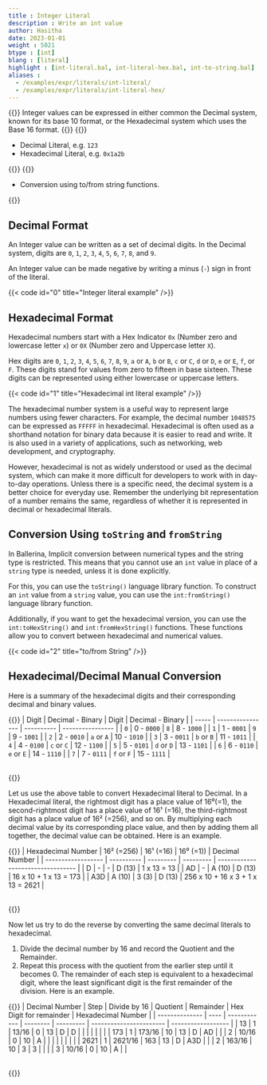 ```yaml
---
title : Integer Literal
description : Write an int value
author: Hasitha
date: 2023-01-01
weight : 5021
btype : [int]
blang : [literal]
highlight : [int-literal.bal, int-literal-hex.bal, int-to-string.bal]
aliases : 
  - /examples/expr/literals/int-literal/
  - /examples/expr/literals/int-literal-hex/
---
```

{{<md class="summary">}}
Integer values can be expressed in either common the Decimal system, known for its base 10 format, or the Hexadecimal system which uses the Base 16 format.
{{</md>}}
{{<md class="syntax">}}

* Decimal Literal, e.g. `123`
* Hexadecimal Literal, e.g. `0x1a2b`

{{</md>}}
{{<md class="tldr">}}

* Conversion using to/from string functions.

{{</md>}}
<!--more-->
## Decimal Format

An Integer value can be written as a set of decimal digits. In the Decimal system, digits are `0`, `1`, `2`, `3`, `4`, `5`, `6`, `7`, `8`, and `9`.

An Integer value can be made negative by writing a minus (`-`) sign in front of the literal.

{{< code id="0" title="Integer literal example" />}}

## Hexadecimal Format

Hexadecimal numbers start with a Hex Indicator `0x` (Number zero and lowercase letter `x`) or `0X` (Number zero and Uppercase letter `X`).

Hex digits are `0`, `1`, `2`, `3`, `4`, `5`, `6`, `7`, `8`, `9`, `a` or `A`, `b` or `B`, `c` or `C`, `d` or `D`, `e` or `E`, `f`, or `F`. These digits stand for values from zero to fifteen in base sixteen. These digits can be represented using either lowercase or uppercase letters.

{{< code id="1"  title="Hexadecimal int literal example" />}}

The hexadecimal number system is a useful way to represent large numbers using fewer characters. For example, the decimal number `1048575` can be expressed as `FFFFF` in hexadecimal. Hexadecimal is often used as a shorthand notation for binary data because it is easier to read and write. It is also used in a variety of applications, such as networking, web development, and cryptography.

However, hexadecimal is not as widely understood or used as the decimal system, which can make it more difficult for developers to work with in day-to-day operations. Unless there is a specific need, the decimal system is a better choice for everyday use. Remember the underlying bit representation of a number remains the same, regardless of whether it is represented in decimal or hexadecimal literals.

## Conversion Using `toString` and `fromString`

In Ballerina, Implicit conversion between numerical types and the string type is restricted. This means that you cannot use an `int` value in place of a `string` type is needed, unless it is done explicitly.

For this, you can use the `toString()` language library function. To construct an `int` value from a `string` value, you can use the `int:fromString()`  language library function.

Additionally, if you want to get the hexadecimal version, you can use the `int:toHexString()` and `int:fromHexString()` functions. These functions allow you to convert between hexadecimal and numerical values.

{{< code id="2" title="to/from String" />}}

## Hexadecimal/Decimal Manual Conversion

Here is a summary of the hexadecimal digits and their corresponding decimal and binary values.

{{<md class="post_element post_table center" >}}
| Digit | Decimal - Binary | Digit      | Decimal - Binary |
| ----- | ---------------- | ---------- | ---------------- |
| `0`   | 0 - `0000`       | `8`        | 8 - `1000`       |
| `1`   | 1 - `0001`       | `9`        | 9 - `1001`       |
| `2`   | 2 - `0010`       | `a` or `A` | 10 - `1010`      |
| `3`   | 3 - `0011`       | `b` or `B` | 11 - `1011`      |
| `4`   | 4 - `0100`       | `c` or `C` | 12 - `1100`      |
| `5`   | 5 - `0101`       | `d` or `D` | 13 - `1101`      |
| `6`   | 6 - `0110`       | `e` or `E` | 14 - `1110`      |
| `7`   | 7 - `0111`       | `f` or `F` | 15 - `1111`      |

<br>
{{</md>}}

Let us use the above table to convert Hexadecimal literal to Decimal. In a Hexadecimal literal, the rightmost digit has a place value of 16⁰(=1), the second-rightmost digit has a place value of 16¹ (=16), the third-rightmost digit has a place value of 16² (=256), and so on. By multiplying each decimal value by its corresponding place value, and then by adding them all together, the decimal value can be obtained. Here is an example.

{{<md class="post_element post_table center" >}}
| Hexadecimal Number | 16² (=256) | 16¹ (=16) | 16⁰ (=1)) | Decimal Number                    |
| ------------------ | ---------- | --------- | --------- | --------------------------------- |
| D                  | -          | -         | D (13)    | 1 x 13 = 13                       |
| AD                 | -          | A (10)    | D (13)    | 16 x 10 + 1 x 13 = 173            |
| A3D                | A (10)     | 3 (3)     | D (13)    | 256 x 10 + 16 x 3 + 1 x 13 = 2621 |

<br>
{{</md>}}

Now let us try to do the reverse by converting the same decimal literals to hexadecimal.

1. Divide the decimal number by 16 and record the Quotient and the Remainder.
2. Repeat this process with the quotient from the earlier step until it becomes 0. The remainder of each step is equivalent to a hexadecimal digit, where the least significant digit is the first remainder of the division. Here is an example.

{{<md class="post_element post_table center" >}}
| Decimal Number | Step | Divide by 16 | Quotient | Remainder | Hex Digit for remainder | Hexadecimal Number |
| -------------- | ---- | ------------ | -------- | --------- | ----------------------- | ------------------ |
| 13             | 1    | 13/16        | 0        | 13        | D                       | D                  |
|                |      |              |          |           |
| 173            | 1    | 173/16       | 10       | 13        | D                       | AD                 |
|                | 2    | 10/16        | 0        | 10        | A                       |                    |
|                |      |              |          |           |
| 2621           | 1    | 2621/16      | 163      | 13        | D                       | A3D                |
|                | 2    | 163/16       | 10       | 3         | 3                       |                    |
|                | 3    | 10/16        | 0        | 10        | A                       |                    |

<br>
{{</md>}}
